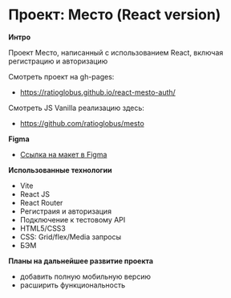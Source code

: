 # Проект: Место (React version)

**Интро**

Проект Место, написанный с использованием React, включая регистрацию и авторизацию

Смотреть проект на gh-pages:
- https://ratioglobus.github.io/react-mesto-auth/

Смотреть JS Vanilla реализацию здесь: 
- https://github.com/ratioglobus/mesto

**Figma**

* [Ссылка на макет в Figma](https://www.figma.com/file/2cn9N9jSkmxD84oJik7xL7/JavaScript.-Sprint-4?node-id=0%3A1)

**Использованные технологии**

- Vite
- React JS
- React Router
- Регистраия и авторизация
- Подключение к тестовому API
- HTML5/CSS3
- CSS: Grid/flex/Media запросы
- БЭМ

**Планы на дальнейшее развитие проекта**

- добавить полную мобильную версию 
- расширить функциональность
